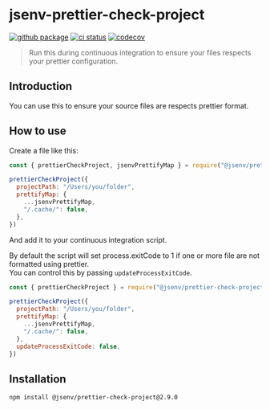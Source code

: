 # jsenv-prettier-check-project

[![github package](https://img.shields.io/github/package-json/v/jsenv/jsenv-prettier-check-project.svg?label=package&logo=github)](https://github.com/jsenv/jsenv-prettier-check-project/packages)
[![ci status](https://github.com/jsenv/jsenv-prettier-check-project/workflows/ci/badge.svg)](https://github.com/jsenv/jsenv-prettier-check-project/actions)
[![codecov](https://codecov.io/gh/jsenv/jsenv-prettier-check-project/branch/master/graph/badge.svg)](https://codecov.io/gh/jsenv/jsenv-prettier-check-project)

> Run this during continuous integration to ensure your files respects your prettier configuration.

## Introduction

You can use this to ensure your source files are respects prettier format.<br />

## How to use

Create a file like this:

```js
const { prettierCheckProject, jsenvPrettifyMap } = require("@jsenv/prettier-check-project")

prettierCheckProject({
  projectPath: "/Users/you/folder",
  prettifyMap: {
    ...jsenvPrettifyMap,
    "/.cache/": false,
  },
})
```

And add it to your continuous integration script.<br />

By default the script will set process.exitCode to 1 if one or more file are not formatted using prettier.<br />
You can control this by passing `updateProcessExitCode`.

```js
const { prettierCheckProject } = require("@jsenv/prettier-check-project")

prettierCheckProject({
  projectPath: "/Users/you/folder",
  prettifyMap: {
    ...jsenvPrettifyMap,
    "/.cache/": false,
  },
  updateProcessExitCode: false,
})
```

## Installation

```console
npm install @jsenv/prettier-check-project@2.9.0
```
